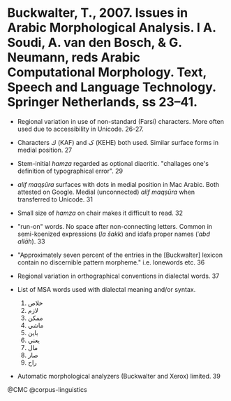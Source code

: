 # Buckwalter, T., 2007. Issues in Arabic Morphological Analysis. I A. Soudi, A. van den Bosch, & G. Neumann, reds Arabic Computational Morphology. Text, Speech and Language Technology. Springer Netherlands, ss 23–41.

- Regional variation in use of non-standard (Farsi) characters. More often used due to accessibility in Unicode. 26-27.

- Characters ك (KAF) and ک (KEHE) both used. Similar surface forms in medial position. 27

- Stem-initial *hamza* regarded as optional diacritic. "challages one's definition of typographical error". 29

- *alif maqṣūra* surfaces with dots in medial position in Mac Arabic. Both attested on Google. Medial (unconnected) *alif maqṣūra* when transferred to Unicode. 31

- Small size of *hamza* on chair makes it difficult to read. 32

- "run-on" words. No space after non-connecting letters. Common in semi-koenized expressions (*la šakk*) and idafa proper names (*ʿabd allāh*). 33

- "Approximately seven percent of the entries in the [Buckwalter] lexicon contain no discernible pattern morpheme." i.e. lonewords etc. 36

- Regional variation in orthographical conventions in dialectal words. 37

- List of MSA words used with dialectal meaning and/or syntax.
	1. خلاص
	2. لازم
	3. ممكن
	4. ماشي
	5. باين
	6. يعني
	7. مال
	8. صار
	9. راح

- Automatic morphological analyzers (Buckwalter and Xerox) limited. 39

@CMC
@corpus-linguistics
